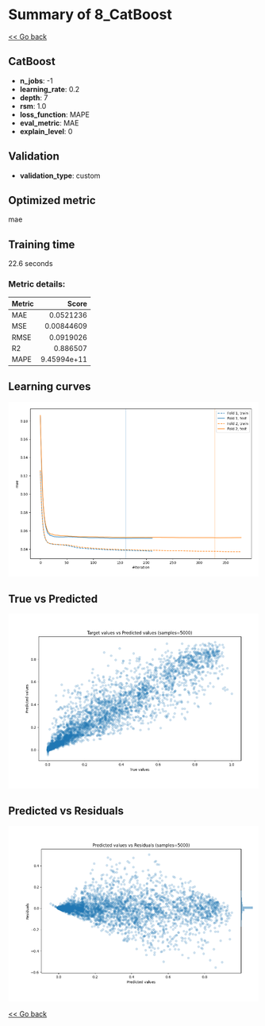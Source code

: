# Summary of 8_CatBoost

[<< Go back](../README.md)


## CatBoost
- **n_jobs**: -1
- **learning_rate**: 0.2
- **depth**: 7
- **rsm**: 1.0
- **loss_function**: MAPE
- **eval_metric**: MAE
- **explain_level**: 0

## Validation
 - **validation_type**: custom

## Optimized metric
mae

## Training time

22.6 seconds

### Metric details:
| Metric   |       Score |
|:---------|------------:|
| MAE      | 0.0521236   |
| MSE      | 0.00844609  |
| RMSE     | 0.0919026   |
| R2       | 0.886507    |
| MAPE     | 9.45994e+11 |



## Learning curves
![Learning curves](learning_curves.png)
## True vs Predicted

![True vs Predicted](true_vs_predicted.png)


## Predicted vs Residuals

![Predicted vs Residuals](predicted_vs_residuals.png)



[<< Go back](../README.md)

